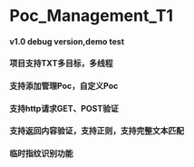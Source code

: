# Poc_Management_T1
#### v1.0 debug version,demo test

#### 项目支持TXT多目标，多线程  
#### 支持添加管理Poc，自定义Poc 
#### 支持http请求GET、POST验证
#### 支持返回内容验证，支持正则，支持完整文本匹配
#### 临时指纹识别功能
